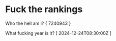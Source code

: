 # Fuck the rankings

Who the hell am I?
{ 7240943 }

What fucking year is it?
[ 2024-12-24T08:30:00Z ]
